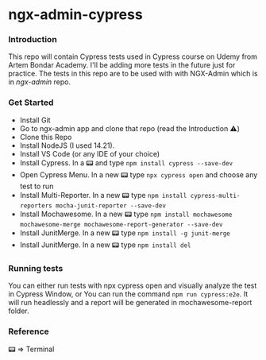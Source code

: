 # ngx-admin-cypress
### Introduction
This repo will contain Cypress tests used in Cypress course on Udemy from Artem Bondar Academy. I'll be adding more tests in the future just for practice.
The tests in this repo are to be used with with NGX-Admin which is in _ngx-admin_ repo. 

### Get Started
- Install Git
- Go to ngx-admin app and clone that repo (read the Introduction ⚠️)
- Clone this Repo
- Install NodeJS (I used 14.21).
- Install VS Code (or any IDE of your choice)
- Install Cypress. In a 📟 and type `npm install cypress --save-dev`
- Open Cypress Menu. In a new 📟 type `npx cypress open` and choose any test to run
- Install Multi-Reporter. In a new 📟 type `npm install cypress-multi-reporters mocha-junit-reporter --save-dev`
- Install Mochawesome. In a new 📟 type `npm install mochawesome mochawesome-merge mochawesome-report-generator --save-dev`
- Install JunitMerge. In a new 📟 type `npm install -g junit-merge`
- Install JunitMerge. In a new 📟 type `npm install del`

### Running tests
You can either run tests with npx cypress open and visually analyze the test in Cypress Window, or
You can run the command `npm run cypress:e2e`. It will run headlessly and a report will be generated in mochawesome-report folder.


### Reference 
📟 => Terminal